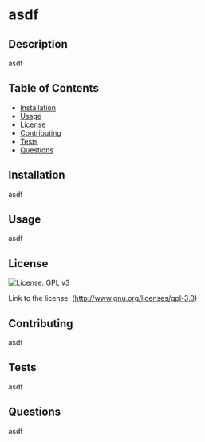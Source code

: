 
# asdf

## Description
asdf

## Table of Contents
- [Installation](#installation)
- [Usage](#usage)
- [License](#license)
- [Contributing](#Contributing)
- [Tests](#tests)
- [Questions](#questions)

## Installation
asdf

## Usage
asdf


## License

![License: GPL v3](https://img.shields.io/badge/License-GPL%20v3-blue.svg)

Link to the license: (http://www.gnu.org/licenses/gpl-3.0)


## Contributing
asdf

## Tests
asdf

## Questions
asdf

